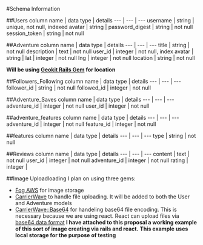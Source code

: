 #Schema Information 

##Users 
column name | data type | details
--- | --- | --- 
username | string | unique, not null, indexed 
avatar | string |
password_digest | string | not null 
session_token | string | not null 

##Adventure
column name | data type | details 
--- | --- | ---
title | string | not null 
description | text | not null
user_id | integer | not null, index 
avatar | string | 
lat | integer | not null
lng | integer | not null 
location | string | not null

__Will be using [Geokit Rails Gem](https://github.com/geokit/geokit-rails) for location__

##Followers_Following 
column name | data type | details 
--- | --- | ---
follower_id | string | not null
followed_id | integer | not null

##Adventure_Saves 
column name | data type | details 
--- | --- | ---
adventure_id | integer | not null
user_id | integer | not null

##adventure_features 
column name | data type | details 
--- | --- | ---
adventure_id | integer | not null
feature_id | integer | not null

##features
column name | data type | details 
--- | --- | ---
type | string | not null 

##Reviews 
column name | data type | details 
--- | --- | --- 
content | text | not null 
user_id | integer | not null
adventure_id | integer | not null 
rating | integer | 

##Image Uploadloading 
I plan on using three gems: 
* [Fog AWS](https://github.com/fog/fog-aws) for image storage
* [CarrierWave](https://github.com/carrierwaveuploader/carrierwave) to handle file uploading. It will be 
added to both the User and Adventure models
* [CarrierWave::Base64](https://github.com/lebedev-yury/carrierwave-base64) for handeling base64 file encoding.
This is necessary because we are using react. React can upload files via [base64 data format](https://medium.com/@greggawatt/simple-file-uploads-in-react-js-backbone-js-and-rails-7a4ab43c7e27)
__I have attached to this proposal a working example of this sort of image creating via rails and react.__ 
__This example uses local storage for the purpose of testing__



